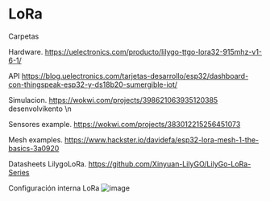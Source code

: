# LoRa
Carpetas

Hardware. https://uelectronics.com/producto/lilygo-ttgo-lora32-915mhz-v1-6-1/

API
https://blog.uelectronics.com/tarjetas-desarrollo/esp32/dashboard-con-thingspeak-esp32-y-ds18b20-sumergible-iot/

Simulacion. 
https://wokwi.com/projects/398621063935120385 desenvolvikento \n


Sensores example. 
https://wokwi.com/projects/383012215256451073


Mesh examples.
https://www.hackster.io/davidefa/esp32-lora-mesh-1-the-basics-3a0920


Datasheets LilygoLoRa.
https://github.com/Xinyuan-LilyGO/LilyGo-LoRa-Series

Configuración interna LoRa
![image](https://github.com/nohaypod/LoRa/assets/20526176/930a03a2-ce2e-47f7-bd2e-ba93c8d3d419)
